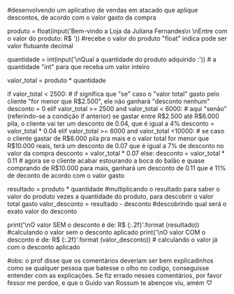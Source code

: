 #desenvolvendo um aplicativo de vendas em atacado que aplique descontos, de acordo com o valor gasto da compra

produto = float(input('Bem-vindo a Loja da Juliana Fernandes\n \nEntre com o valor do produto: R$ ')) #recebe o valor do produto "float" indica pode ser valor flutuante decimal

quantidade  = int(input('\nQual a quantidade do produto adquirido :')) # a quantidade "int" para que receba um valor inteiro

valor_total = produto * quantidade

if valor_total < 2500: # if significa que "se" caso o "valor total" gasto pelo cliente "for menor que R$2.500", ele não ganhará "desconto nenhum"
    desconto = 0
elif valor_total >= 2500 and valor_total < 6000: # aqui "senão" (referindo-se a condição if anterior) se gastar entre R$2.500 até R$6.000 pila, o cliente vai ter um desconto de 0.04, que é igual a 4%
    desconto = valor_total * 0.04
elif valor_total >= 6000 and valor_total <10000: # se caso o cliente gastar de R$6.000 pila pra mais e o valor total for menor que R$10.000 reais, terá um desconto de 0.07 que é igual a 7% de desconto no valor da compra
    desconto = valor_total * 0.07
else:
    desconto = valor_total * 0.11 # agora se o cliente acabar estourando a boca do balão e quase comprando de R$10.000 para mais, ganhará um desconto de 0.11 que é 11% de deconto de acordo com o valor gasto

resultado = produto * quantidade #multiplicando o resultado para saber o valor do produto vezes a quantidade do produto, para descobrir o valor total gasto
valor_desconto = resultado - desconto #descobrindo qual será o exato valor do desconto

print('\nO valor SEM o desconto é de: R$ {:.2f}'.format (resultado)) #calculando o valor sem o desconto aplicado
print('\nO valor COM o desconto é de: R$ {:.2f}'.format (valor_desconto)) # calculando o valor já com o desconto aplicado


#obs:  o prof disse que os comentários deveriam ser bem explicadinhos como se qualquer pessoa que batesse o olho no codigo, conseguisse entender com as explicações. Se fiz errado nesses comentários, por favor fessor me perdoe, e que o Guido van Rossum te abençoe viu, amém ♡

